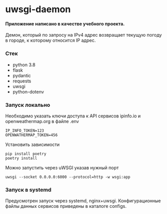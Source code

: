 # uwsgi-daemon

#### Приложение написано в качестве учебного проекта.
Демон, который по запросу на IPv4 адрес возвращает текущую погоду в городе, к которому относится IP адрес.

### Стек
- python 3.8
- flask
- pydantic
- requests
- uwsgi
- python-dotenv


### Запуск локально
Необходимо указать ключи доступа к API сервисов ipinfo.io и openweathermap.org в файле .env
``` 
IP_INFO_TOKEN=123
OPENWATHERMAP_TOKEN=456
```

Установить зависимости
``` 
pip install poetry 
poetry install
```

Можно запустить через uWSGI указав нужный порт
``` 
uwsgi --socket 0.0.0.0:6000 --protocol=http -w wsgi:app
``` 


### Запуск в systemd
Предусмотрен запуск через systemd, nginx+uwsgi. Конфигурационные файлы данных сервисов приведены в каталоге configs.

